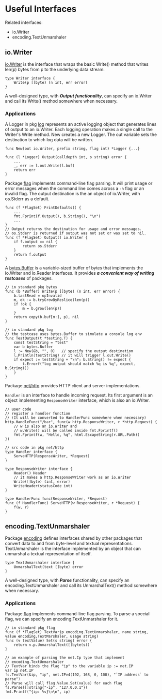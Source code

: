 # Useful Interfaces

Related interfaces:

* io.Writer
* encoding.TextUnmarshaler

## io.Writer

[io.Writer][io.Writer] is the interface that wraps the basic Write()
method that writes len(p) bytes from p to the underlying data stream.

```golang
type Writer interface {
	Write(p []byte) (n int, err error)
}
```

A well-designed type, with ***Output functionality***,
can specify an io.Writer and call its Write() method
somewhere when necessary.

### Applications

A Logger in pkg [log][std/log] represents an active logging object
that generates lines of output to an io.Writer. Each logging
operation makes a single call to the Writer's Write method.
New creates a new Logger. The out variable sets the destination
to which log data will be written.

```golang
func New(out io.Writer, prefix string, flag int) *Logger {...}

func (l *Logger) Output(calldepth int, s string) error {
	...
	_, err := l.out.Write(l.buf)
	return err
}
```

Package [flag][std/flag] implements command-line flag parsing.
It will print usage or error messages when the command line
comes across a `-h` flag or an invalid flag. The output destination
is the an object of io.Writer, with os.Stderr as a default.

```golang
func (f *FlagSet) PrintDefaults() {
	...
	fmt.Fprint(f.Output(), b.String(), "\n")
	...
}
// Output returns the destination for usage and error messages.
// os.Stderr is returned if output was not set or was set to nil.
func (f *FlagSet) Output() io.Writer {
	if f.output == nil {
		return os.Stderr
	}
	return f.output
}
```

A [bytes.Buffer][std/bytes] is a variable-sized buffer of bytes
that implements the io.Writer and io.Reader interfaces.
It provides ***a convenient way of writing testcases*** of packages.

```golang
// in standard pkg bytes
func (b *Buffer) Write(p []byte) (n int, err error) {
	b.lastRead = opInvalid
	m, ok := b.tryGrowByReslice(len(p))
	if !ok {
		m = b.grow(len(p))
	}
	return copy(b.buf[m:], p), nil
}

// in standard pkg log
// the testcase uses bytes.Buffer to simulate a console log env
func TestOutput(t *testing.T) {
	const testString = "test"
	var b bytes.Buffer
	l := New(&b, "", 0)   // specify the output destination
	l.Println(testString) // it will trigger l.out.Write()
	if expect := testString + "\n"; b.String() != expect {
		t.Errorf("log output should match %q is %q", expect, b.String())
	}
}
```

Package [net/http][net/http] provides HTTP client and server
implementations.

`Handler` is an interface to handle incoming request. Its first
argument is an object implementing `ResponseWriter` interface,
which is also an io.Writer.

```golang
// user code
// register a handler function
// (It will be converted to HandlerFunc somewhere when necessary)
http.HandleFunc("/bar", func(w http.ResponseWriter, r *http.Request) {
	// w is also an io.Writer and
	// w.Write() will be called inside fmt.Fprintf()
	fmt.Fprintf(w, "Hello, %q", html.EscapeString(r.URL.Path))
})

// src code in pkg net/http
type Handler interface {
	ServeHTTP(ResponseWriter, *Request)
}

type ResponseWriter interface {
	Header() Header
	// it makes a http.ResponseWriter work as an io.Writer
	Write([]byte) (int, error)
	WriteHeader(statusCode int)
}

type HandlerFunc func(ResponseWriter, *Request)
func (f HandlerFunc) ServeHTTP(w ResponseWriter, r *Request) {
	f(w, r)
}

```

## encoding.TextUnmarshaler

Package [encoding][std/encoding] defines interfaces shared by
other packages that convert data to and from byte-level and
textual representations.
TextUnmarshaler is the interface implemented by an object that
can unmarshal a textual representation of itself.

```golang
type TextUnmarshaler interface {
	UnmarshalText(text []byte) error
}
```

A well-designed type, with ***Parse*** functionality, can specify
an encoding.TextUnmarshaler and call its UnmarshalText() method
somewhere when necessary.

### Applications

Package [flag][std/flag] implements command-line flag parsing.
To parse a special flag, we can specify an encoding.TextUnmarshaler
for it.

```golang
// in standard pkg flag
func (f *FlagSet) TextVar(p encoding.TextUnmarshaler, name string, value encoding.TextMarshaler, usage string)
func (v textValue) Set(s string) error {
	return v.p.UnmarshalText([]byte(s))
}

// an example of parsing the net.Ip type that implement
// encoding.TextUnmarshaler
// TextVar binds the flag "ip" to the variable ip := net.IP
var ip net.IP
fs.TextVar(&ip, "ip", net.IPv4(192, 168, 0, 100), "`IP address` to parse")
// Parse will call flag.Value.Set(value) for each flag
fs.Parse([]string{"-ip", "127.0.0.1"}) 
fmt.Printf("{ip: %v}\n\n", ip)
```

[io.Writer]: https://pkg.go.dev/io@go1.19.2#Writer
[std/log]: https://pkg.go.dev/log@go1.19.2
[std/flag]: https://pkg.go.dev/flag@go1.19.2
[std/bytes]: https://pkg.go.dev/bytes@go1.19.2
[std/encoding]: https://pkg.go.dev/encoding
[net/http]: https://pkg.go.dev/net/http
